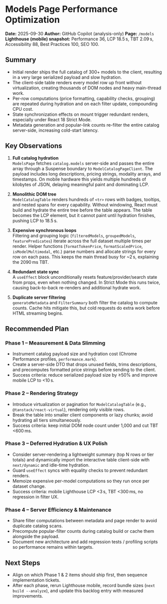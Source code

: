 # Models Page Performance Optimization

**Date:** 2025-09-30
**Author:** GitHub Copilot (analysis-only)
**Page:** `/models`
**Lighthouse (mobile) snapshot:** Performance 36, LCP 18.5 s, TBT 2.09 s, Accessibility 88, Best Practices 100, SEO 100.

## Summary

- Initial render ships the full catalog of 300+ models to the client, resulting in a very large serialized payload and slow hydration.
- The client-side table renders every model row up front without virtualization, creating thousands of DOM nodes and heavy main-thread work.
- Per-row computations (price formatting, capability checks, grouping) are repeated during hydration and on each filter update, compounding CPU cost.
- State synchronization effects on mount trigger redundant renders, especially under React 18 Strict Mode.
- Metadata generation and popular-link counts re-filter the entire catalog server-side, increasing cold-start latency.

## Key Observations

1. **Full catalog hydration**  
   `ModelsPage` fetches `catalog.models` server-side and passes the entire array through a Suspense boundary to `ModelCatalogPageClient`. The payload includes long descriptions, pricing strings, modality arrays, and timestamps. On mobile hardware this yields multiple hundreds of kilobytes of JSON, delaying meaningful paint and dominating LCP.

2. **Monolithic DOM tree**  
   `ModelCatalogTable` renders hundreds of `<tr>` rows with badges, tooltips, and nested spans for every capability. Without windowing, React must build and hydrate the entire tree before the table appears. The table becomes the LCP element, but it cannot paint until hydration finishes, pushing LCP to 18.5 s.

3. **Expensive synchronous loops**  
   Filtering and grouping logic (`filteredModels`, `groupedModels`, `featurePredicates`) iterate across the full dataset multiple times per render. Helper functions (`formatTokenPrice`, `formatScaledPrice`, `isModelMultimodal`, etc.) parse numbers and allocate strings for every row on each pass. This keeps the main thread busy for ~2 s, explaining the 2090 ms TBT.

4. **Redundant state sync**  
   A `useEffect` block unconditionally resets feature/provider/search state from props, even when nothing changed. In Strict Mode this runs twice, causing back-to-back re-renders and additional hydrate work.

5. **Duplicate server filtering**  
   `generateMetadata` and `FilterSummary` both filter the catalog to compute counts. Cache hits mitigate this, but cold requests do extra work before HTML streaming begins.

## Recommended Plan

### Phase 1 – Measurement & Data Slimming

- Instrument catalog payload size and hydration cost (Chrome Performance profiles, `performance.mark`).
- Create a server-side DTO that drops unused fields, trims descriptions, and precomputes formatted price strings before sending to the client.
- Success criteria: reduce serialized payload size by ≥50% and improve mobile LCP to <10 s.

### Phase 2 – Rendering Strategy

- Introduce virtualization or pagination for `ModelCatalogTable` (e.g., `@tanstack/react-virtual`), rendering only visible rows.
- Break the table into smaller client components or lazy chunks; avoid hydrating all tiers simultaneously.
- Success criteria: keep initial DOM node count under 1,000 and cut TBT <600 ms.

### Phase 3 – Deferred Hydration & UX Polish

- Consider server-rendering a lightweight summary (top N rows or tier totals) and dynamically import the interactive table client-side with `next/dynamic` and idle-time hydration.
- Guard `useEffect` syncs with equality checks to prevent redundant renders.
- Memoize expensive per-model computations so they run once per dataset change.
- Success criteria: mobile Lighthouse LCP <3 s, TBT <300 ms, no regression in filter UX.

### Phase 4 – Server Efficiency & Maintenance

- Share filter computations between metadata and page render to avoid duplicate catalog scans.
- Precompute popular-filter counts during catalog build or cache them alongside the payload.
- Document new architecture and add regression tests / profiling scripts so performance remains within targets.

## Next Steps

- Align on which Phase 1 & 2 items should ship first, then sequence implementation tickets.
- After each phase, rerun Lighthouse mobile, record bundle sizes (`next build --analyze`), and update this backlog entry with measured improvements.
